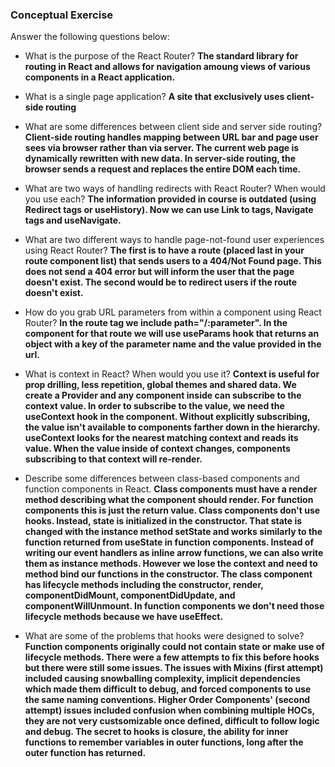 ### Conceptual Exercise

Answer the following questions below:

- What is the purpose of the React Router? **The standard library for routing in React and allows for navigation amoung views of various components in a React application.**

- What is a single page application?  **A site that exclusively uses client-side routing**

- What are some differences between client side and server side routing? **Client-side routing handles mapping between URL bar and page user sees via browser rather than via server. The current web page is dynamically rewritten with new data. In server-side routing, the browser sends a request and replaces the entire DOM each time.**

- What are two ways of handling redirects with React Router? When would you use each? **The information provided in course is outdated (using Redirect tags or useHistory). Now we can use Link to tags, Navigate tags and useNavigate.**

- What are two different ways to handle page-not-found user experiences using React Router? **The first is to have a route (placed last in your route component list) that sends users to a 404/Not Found page. This does not send a 404 error but will inform the user that the page doesn't exist. The second would be to redirect users if the route doesn't exist.**

- How do you grab URL parameters from within a component using React Router? **In the route tag we include path="/:parameter". In the component for that route we will use useParams hook that returns an object with a key of the parameter name and the value provided in the url.**

- What is context in React? When would you use it? **Context is useful for prop drilling, less repetition, global themes and shared data. We create a Provider and any component inside can subscribe to the context value. In order to subscribe to the value, we need the useContext hook in the component. Without explicitly subscribing, the value isn't available to components farther down in the hierarchy. useContext looks for the nearest matching context and reads its value. When the value inside of context changes, components subscribing to that context will re-render.**

- Describe some differences between class-based components and function
  components in React. **Class components must have a render method describing what the component should render. For function components this is just the return value. Class components don't use hooks. Instead, state is initialized in the constructor. That state is changed with the instance method setState and works similarly to the function returned from useState in function components. Instead of writing our event handlers as inline arrow functions, we can also write them as instance methods. However we lose the context and need to method bind our functions in the constructor. The class component has lifecycle methods including the constructor, render, componentDidMount, componentDidUpdate, and componentWillUnmount. In function components we don't need those lifecycle methods because we have useEffect.**
 
- What are some of the problems that hooks were designed to solve? **Function components originally could not contain state or make use of lifecycle methods. There were a few attempts to fix this before hooks but there were still some issues. The issues with Mixins (first attempt) included causing snowballing complexity, implicit dependencies which made them difficult to debug, and forced components to use the same naming conventions. Higher Order Components' (second attempt) issues included confusion when combining multiple HOCs, they are not very custsomizable once defined, difficult to follow logic and debug. The secret to hooks is closure, the ability for inner functions to remember variables in outer functions, long after the outer function has returned.**